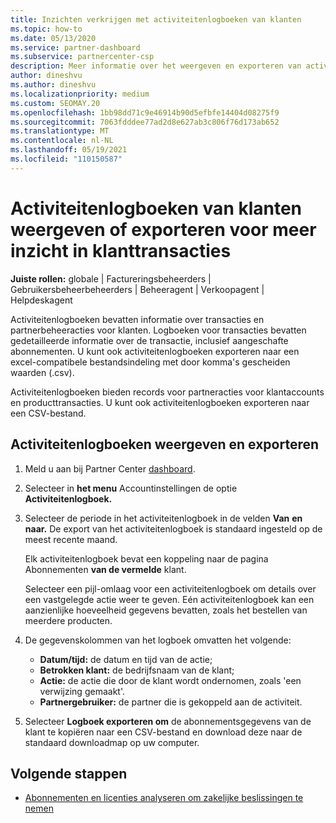 ```yaml
---
title: Inzichten verkrijgen met activiteitenlogboeken van klanten
ms.topic: how-to
ms.date: 05/13/2020
ms.service: partner-dashboard
ms.subservice: partnercenter-csp
description: Meer informatie over het weergeven en exporteren van activiteitenlogboeken om inzicht te krijgen in klantaccounttransacties en andere partnerbeheeractiviteiten die betrekking hebben op de klant.
author: dineshvu
ms.author: dineshvu
ms.localizationpriority: medium
ms.custom: SEOMAY.20
ms.openlocfilehash: 1bb98dd71c9e46914b90d5efbfe14404d08275f9
ms.sourcegitcommit: 7063fdddee77ad2d8e627ab3c806f76d173ab652
ms.translationtype: MT
ms.contentlocale: nl-NL
ms.lasthandoff: 05/19/2021
ms.locfileid: "110150587"
---
```

# <a name="view-or-export-customer-activity-logs-for-more-insight-into-customer-transactions"></a>Activiteitenlogboeken van klanten weergeven of exporteren voor meer inzicht in klanttransacties

**Juiste rollen:** globale | Factureringsbeheerders | Gebruikersbeheerbeheerders | Beheeragent | Verkoopagent | Helpdeskagent

Activiteitenlogboeken bevatten informatie over transacties en partnerbeheeracties voor klanten. Logboeken voor transacties bevatten gedetailleerde informatie over de transactie, inclusief aangeschafte abonnementen. U kunt ook activiteitenlogboeken exporteren naar een excel-compatibele bestandsindeling met door komma's gescheiden waarden (.csv).

Activiteitenlogboeken bieden records voor partneracties voor klantaccounts en producttransacties. U kunt ook activiteitenlogboeken exporteren naar een CSV-bestand.

## <a name="view-and-export-activity-logs"></a>Activiteitenlogboeken weergeven en exporteren

1. Meld u aan bij Partner Center [dashboard](https://partner.microsoft.com/dashboard).

2. Selecteer in **het menu** Accountinstellingen de optie **Activiteitenlogboek.**

3. Selecteer de periode in het activiteitenlogboek in de velden **Van** **en naar.** De export van het activiteitenlogboek is standaard ingesteld op de meest recente maand.

   Elk activiteitenlogboek bevat een koppeling naar de pagina Abonnementen **van de vermelde** klant.

   Selecteer een pijl-omlaag voor een activiteitenlogboek om details over een vastgelegde actie weer te geven. Eén activiteitenlogboek kan een aanzienlijke hoeveelheid gegevens bevatten, zoals het bestellen van meerdere producten.

4. De gegevenskolommen van het logboek omvatten het volgende:
   - **Datum/tijd:** de datum en tijd van de actie;
   - **Betrokken klant:** de bedrijfsnaam van de klant;
   - **Actie:** de actie die door de klant wordt ondernomen, zoals 'een verwijzing gemaakt'.
   - **Partnergebruiker:** de partner die is gekoppeld aan de activiteit.

5. Selecteer **Logboek exporteren om** de abonnementsgegevens van de klant te kopiëren naar een CSV-bestand en download deze naar de standaard downloadmap op uw computer.

## <a name="next-steps"></a>Volgende stappen

- [Abonnementen en licenties analyseren om zakelijke beslissingen te nemen](analyze-subscriptions-licenses.md)
